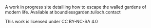 A work in progress site detailling how to escape the walled gardens of modern life.
Avaliable at boundlessgarden.tulloch.contact

 This work is licensed under CC BY-NC-SA 4.0 
